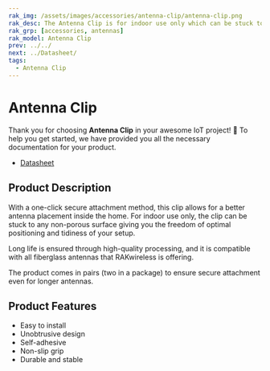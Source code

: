 ```yaml
---
rak_img: /assets/images/accessories/antenna-clip/antenna-clip.png
rak_desc: The Antenna Clip is for indoor use only which can be stuck to any non-porous surface, giving you the freedom of optimal positioning and tidiness of your set-up.
rak_grp: [accessories, antennas]
rak_model: Antenna Clip
prev: ../../
next: ../Datasheet/
tags:
  - Antenna Clip
---
```


# Antenna Clip

Thank you for choosing **Antenna Clip** in your awesome IoT project! 🎉 To help you get started, we have provided you all the necessary documentation for your product.

* [Datasheet](../Datasheet/)

## Product Description

With a one-click secure attachment method, this clip allows for a better antenna placement inside the home. For indoor use only, the clip can be stuck to any non-porous surface giving you the freedom of optimal positioning and tidiness of your setup.

Long life is ensured through high-quality processing, and it is compatible with all fiberglass antennas that RAKwireless is offering.

The product comes in pairs (two in a package) to ensure secure attachment even for longer antennas.

## Product Features

- Easy to install
- Unobtrusive design
- Self-adhesive
- Non-slip grip
- Durable and stable